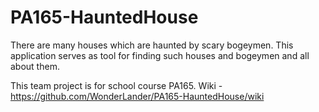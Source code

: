 # PA165-HauntedHouse

There are many houses which are haunted by scary bogeymen. This application serves as tool for finding such houses and bogeymen and all about them.

This team project is for school course PA165.
Wiki - https://github.com/WonderLander/PA165-HauntedHouse/wiki
